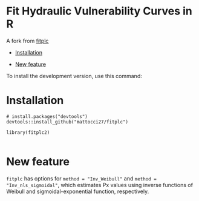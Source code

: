 # Fit Hydraulic Vulnerability Curves in R

A fork from [fitplc](https://github.com/RemkoDuursma/fitplc)

- [Installation](#installation)

- [New feature](#new-feature)

To install the development version, use this command:

# Installation

```
# install.packages("devtools")
devtools::install_github("mattocci27/fitplc")

library(fitplc2)
 
```

# New feature

`fitplc` has options for `method = "Inv_Weibull"` and `method =
"Inv_nls_sigmoidal"`, which estimates Px values using inverse functions of Weibull
and sigmoidal-exponential function, respectively.

